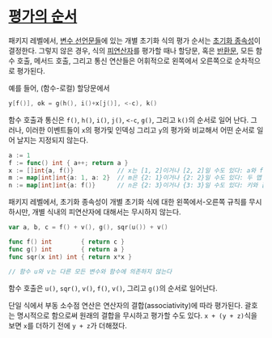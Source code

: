 # [평가의 순서](#order-of-evaluation)

패키지 레벨에서, [변수 선언문들](/Declarations%20and%20scope/variable_declarations.html)에 있는 개별 초기화 식의 평가 순서는 [초기화 종속성](/Program%20initialization%20and%20execution/package_initialization.html)이 결정한다. 그렇지 않은 경우, 식의 [피연산자](/Expressions/operands.html)를 평가할 때나 할당문, 혹은 [반환문](/Statements/return_statements.html), 모든 함수 호출, 메서드 호출, 그리고 통신 연산들은 어휘적으로 왼쪽에서 오른쪽으로 순차적으로 평가된다.



예를 들어, (함수-로컬) 할당문에서

```go
y[f()], ok = g(h(), i()+x[j()], <-c), k()
```

함수 호출과 통신은 `f()`, `h()`, `i()`, `j()`, `<-c`, `g()`, 그리고 `k()`의 순서로 일어 난다. 그러나, 이러한 이벤트들이 `x`의 평가및 인덱싱 그리고 `y`의 평가와 비교해서 어떤 순서로 일어 날지는 지정되지 않는다.

```go
a := 1
f := func() int { a++; return a }
x := []int{a, f()}            // x는 [1, 2]이거나 [2, 2]일 수도 있다: a와 f()의 평가 순서는 지정되지 않는다.
m := map[int]int{a: 1, a: 2}  // m은 {2: 1}이거나 {2: 2}일 수도 있다: 두 맵 할당의 평가 순서를 지정되지 않는다
n := map[int]int{a: f()}      // n은 {2: 3}이거나 {3: 3}일 수도 있다: 키와 값의 평가 순서는 지정되지 않는다.
```

패키지 레벨에서, 초기화 종속성이 개별 초기화 식에 대한 왼쪽에서-오른쪽 규칙를 무시하시만, 개별 식내의 피연산자에 대해서는 무시하지 않는다.

```go
var a, b, c = f() + v(), g(), sqr(u()) + v()

func f() int        { return c }
func g() int        { return a }
func sqr(x int) int { return x*x }

// 함수 u와 v는 다른 모든 변수와 함수에 의존하지 않는다
```

함수 호출은 `u()`, `sqr()`, `v()`, `f()`, `v()`, 그리고 `g()`의 순서로 일어난다.

단일 식에서 부동 소수점 연산은 연산자의 결합(associativity)에 따라 평가된다. 괄호는 명시적으로 함으로써 원래의 결합을 무시하고 평가할 수도 있다. `x + (y + z)`식을 보면 `x`를 더하기 전에 `y + z`가 더해졌다.
